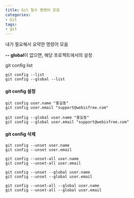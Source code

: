 ```yaml
---
title: Git 필수 명령어 모음
categories:
- Git
tags:
- git
---
```


내가 필요해서 요약한 명령어 모음

**-- global**이 없으면, 해당 프로젝트에서의 설정

git config list

```config
git config --list
git config --global --list
```

#### git config 설정
```config
git config user.name "홍길동"
git config user.email "support@webisfree.com"

git config --global user.name "홍길동"
git config --global user.email "support@webisfree.com"
```

#### git config 삭제
```config
git config --unset user.name
git config --unset user.email

git config --unset-all user.name
git config --unset-all user.email

git config --unset --global user.name
git config --unset --global user.email

git config --unset-all --global user.name
git config --unset-all --global user.email
```
